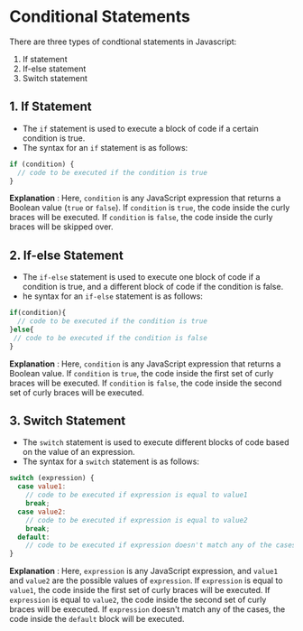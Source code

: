 # Conditional Statements
There are three types of condtional statements in Javascript:
1. If statement
2. If-else statement
3. Switch statement

## 1. If Statement
- The `if` statement is used to execute a block of code if a certain condition is true.
- The syntax for an `if` statement is as follows:

```javascript
if (condition) {
  // code to be executed if the condition is true
}
```

**Explanation** : Here, `condition` is any JavaScript expression that returns a Boolean value (`true` or `false`). If `condition` is `true`, the code inside the curly braces will be executed. If `condition` is `false`, the code inside the curly braces will be skipped over.

## 2. If-else Statement

- The `if-else` statement is used to execute one block of code if a condition is true, and a different block of code if the condition is false.
- he syntax for an `if-else` statement is as follows:

```javascript
if(condition){
  // code to be executed if the condition is true
}else{
 // code to be executed if the condition is false
}
```

**Explanation** : Here, `condition` is any JavaScript expression that returns a Boolean value. If `condition` is `true`, the code inside the first set of curly braces will be executed. If `condition` is `false`, the code inside the second set of curly braces will be executed.

## 3. Switch Statement
- The `switch` statement is used to execute different blocks of code based on the value of an expression.
- The syntax for a `switch` statement is as follows:

```javascript
switch (expression) {
  case value1:
    // code to be executed if expression is equal to value1
    break;
  case value2:
    // code to be executed if expression is equal to value2
    break;
  default:
    // code to be executed if expression doesn't match any of the cases
}
```

**Explanation** : Here, `expression` is any JavaScript expression, and `value1` and `value2` are the possible values of `expression`. If `expression` is equal to `value1`, the code inside the first set of curly braces will be executed. If `expression` is equal to `value2`, the code inside the second set of curly braces will be executed. If `expression` doesn't match any of the cases, the code inside the `default` block will be executed.
